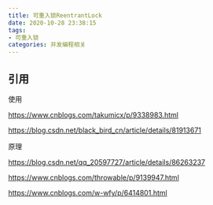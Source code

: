 ```yaml
---
title: 可重入锁ReentrantLock
date: 2020-10-28 23:38:15
tags: 
- 可重入锁
categories: 并发编程相关
---
```


## 引用

使用

https://www.cnblogs.com/takumicx/p/9338983.html

https://blog.csdn.net/black_bird_cn/article/details/81913671

原理

https://blog.csdn.net/qq_20597727/article/details/86263237

https://www.cnblogs.com/throwable/p/9139947.html

https://www.cnblogs.com/w-wfy/p/6414801.html